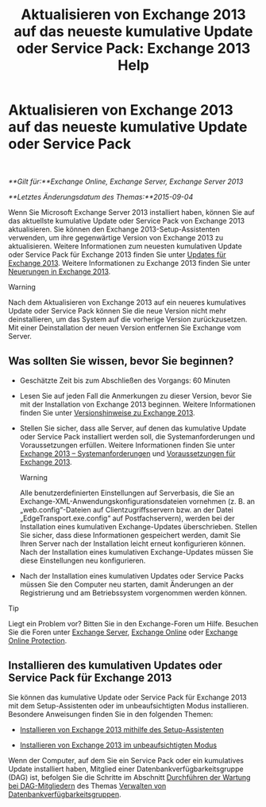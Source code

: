 ﻿---
title: 'Aktualisieren von Exchange 2013 auf das neueste kumulative Update oder Service Pack: Exchange 2013 Help'
TOCTitle: Aktualisieren von Exchange 2013 auf das neueste kumulative Update oder Service Pack
ms:assetid: 928a4a0b-0082-4d50-a696-bfaf2782f42d
ms:mtpsurl: https://technet.microsoft.com/de-de/library/JJ983803(v=EXCHG.150)
ms:contentKeyID: 52062895
ms.date: 04/24/2018
mtps_version: v=EXCHG.150
ms.translationtype: HT
---

# Aktualisieren von Exchange 2013 auf das neueste kumulative Update oder Service Pack

 

_**Gilt für:**Exchange Online, Exchange Server, Exchange Server 2013_

_**Letztes Änderungsdatum des Themas:**2015-09-04_

Wenn Sie Microsoft Exchange Server 2013 installiert haben, können Sie auf das aktuellste kumulative Update oder Service Pack von Exchange 2013 aktualisieren. Sie können den Exchange 2013-Setup-Assistenten verwenden, um ihre gegenwärtige Version von Exchange 2013 zu aktualisieren. Weitere Informationen zum neuesten kumulativen Update oder Service Pack für Exchange 2013 finden Sie unter [Updates für Exchange 2013](updates-for-exchange-2013-exchange-2013-help.md). Weitere Informationen zu Exchange 2013 finden Sie unter [Neuerungen in Exchange 2013](what-s-new-in-exchange-2013-exchange-2013-help.md).


> [!WARNING]
> Nach dem Aktualisieren von Exchange 2013 auf ein neueres kumulatives Update oder Service Pack können Sie die neue Version nicht mehr deinstallieren, um das System auf die vorherige Version zurückzusetzen. Mit einer Deinstallation der neuen Version entfernen Sie Exchange vom Server.



## Was sollten Sie wissen, bevor Sie beginnen?

  - Geschätzte Zeit bis zum Abschließen des Vorgangs: 60 Minuten

  - Lesen Sie auf jeden Fall die Anmerkungen zu dieser Version, bevor Sie mit der Installation von Exchange 2013 beginnen. Weitere Informationen finden Sie unter [Versionshinweise zu Exchange 2013](release-notes-for-exchange-2013-exchange-2013-help.md).

  - Stellen Sie sicher, dass alle Server, auf denen das kumulative Update oder Service Pack installiert werden soll, die Systemanforderungen und Voraussetzungen erfüllen. Weitere Informationen finden Sie unter [Exchange 2013 – Systemanforderungen](exchange-2013-system-requirements-exchange-2013-help.md) und [Voraussetzungen für Exchange 2013](exchange-2013-prerequisites-exchange-2013-help.md).
    

    > [!WARNING]
    > Alle benutzerdefinierten Einstellungen auf Serverbasis, die Sie an Exchange-XML-Anwendungskonfigurationsdateien vornehmen (z.&nbsp;B. an „web.config“-Dateien auf Clientzugriffsservern bzw. an der Datei „EdgeTransport.exe.config“ auf Postfachservern), werden bei der Installation eines kumulativen Exchange-Updates überschrieben. Stellen Sie sicher, dass diese Informationen gespeichert werden, damit Sie Ihren Server nach der Installation leicht erneut konfigurieren können. Nach der Installation eines kumulativen Exchange-Updates müssen Sie diese Einstellungen neu konfigurieren.



  - Nach der Installation eines kumulativen Updates oder Service Packs müssen Sie den Computer neu starten, damit Änderungen an der Registrierung und am Betriebssystem vorgenommen werden können.


> [!TIP]
> Liegt ein Problem vor? Bitten Sie in den Exchange-Foren um Hilfe. Besuchen Sie die Foren unter <A href="https://go.microsoft.com/fwlink/p/?linkid=60612">Exchange Server</A>, <A href="https://go.microsoft.com/fwlink/p/?linkid=267542">Exchange Online</A> oder <A href="https://go.microsoft.com/fwlink/p/?linkid=285351">Exchange Online Protection</A>.



## Installieren des kumulativen Updates oder Service Pack für Exchange 2013

Sie können das kumulative Update oder Service Pack für Exchange 2013 mit dem Setup-Assistenten oder im unbeaufsichtigten Modus installieren. Besondere Anweisungen finden Sie in den folgenden Themen:

  - [Installieren von Exchange 2013 mithilfe des Setup-Assistenten](install-exchange-2013-using-the-setup-wizard-exchange-2013-help.md)

  - [Installieren von Exchange 2013 im unbeaufsichtigten Modus](install-exchange-2013-using-unattended-mode-exchange-2013-help.md)

Wenn der Computer, auf dem Sie ein Service Pack oder ein kumulatives Update installiert haben, Mitglied einer Datenbankverfügbarkeitsgruppe (DAG) ist, befolgen Sie die Schritte im Abschnitt [Durchführen der Wartung bei DAG-Mitgliedern](managing-database-availability-groups-exchange-2013-help.md) des Themas [Verwalten von Datenbankverfügbarkeitsgruppen](managing-database-availability-groups-exchange-2013-help.md).

